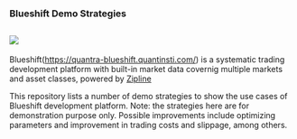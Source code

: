 ### Blueshift Demo Strategies

[<img src="https://quantra-blueshift.quantinsti.com/static/img/landing/blueshift-logo.png">](https://quantra-blueshift.quantinsti.com/)
----
Blueshift(https://quantra-blueshift.quantinsti.com/) is a systematic trading development platform with built-in market data covernig multiple markets and asset classes, powered by [Zipline](http://www.zipline.io/)

This repository lists a number of demo strategies to show the use cases of Blueshift development platform. Note: the strategies here are for demonstration purpose only. Possible improvements include optimizing parameters and improvement in trading costs and slippage, among others.
